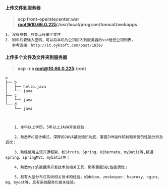 #### 上传文件到服务器

> **scp front-operatecenter.war root@10.66.0.225:/usr/local/program/tomcat/webapps**

    1. 没有参数，只能上传单个文件
    2. 回车后要输入密码，可以将本机的公钥加入到服务器的ssh信任公钥列表，
       参考连接：http://it.oyksoft.com/post/1836/

#### 上传多个文件及文件夹到服务器

> **scp -r a root@10.66.0.225:/root**

    a
    ├── b
    │   ├── hello.java
    │   └── java
    ├── c
    │   └── java
    └── d
        └── java



        1、本科以上学历，5年以上JAVA开发经验；

        2、熟悉MVC设计模式，深厚的JAVA基础知识功底，掌握JVM运作机制和常见的性能分析及调优；

        3、熟练使用主流开源框架，如Struts、Spring、Hibernate、myBatis等,精通spring、springMVC、mybatis等；

        4、熟悉mysql数据库开发技术及相关工具，熟练掌握SQL性能调优；

        5、具有大型分布式系统相关技术和经验，如duboo、zookeeper、haproxy、nginx、mq、mycat等，具有系统服务化相关经验。
